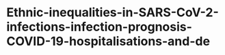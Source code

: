 # Ethnic-inequalities-in-SARS-CoV-2-infections-infection-prognosis-COVID-19-hospitalisations-and-de
